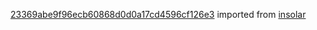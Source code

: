 [23369abe9f96ecb60868d0d0a17cd4596cf126e3](https://github.com/insolar/insolar/commit/23369abe9f96ecb60868d0d0a17cd4596cf126e3) imported from [insolar](https://github.com/insolar/insolar)
